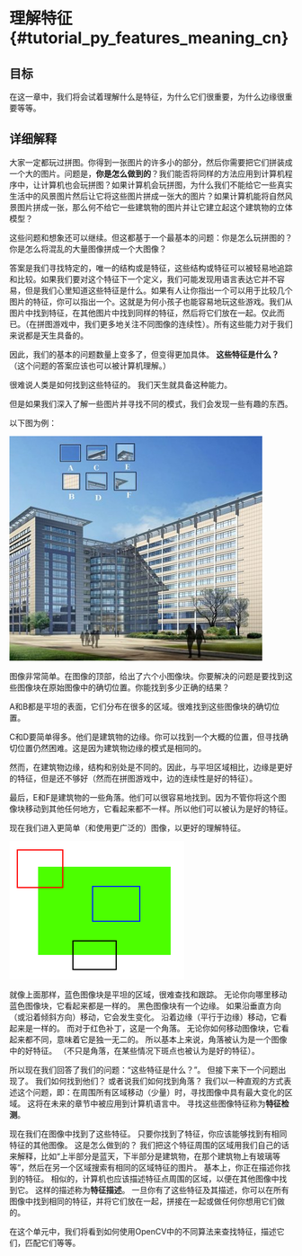 # 理解特征{#tutorial_py_features_meaning_cn}

## 目标

在这一章中，我们将会试着理解什么是特征，为什么它们很重要，为什么边缘很重要等等。

## 详细解释

大家一定都玩过拼图。你得到一张图片的许多小的部分，然后你需要把它们拼装成一个大的图片。问题是，**你是怎么做到的**？我们能否将同样的方法应用到计算机程序中，让计算机也会玩拼图？如果计算机会玩拼图，为什么我们不能给它一些真实生活中的风景图片然后让它将这些图片拼成一张大的图片？如果计算机能将自然风景图片拼成一张，那么何不给它一些建筑物的图片并让它建立起这个建筑物的立体模型？

这些问题和想象还可以继续。但这都基于一个最基本的问题：你是怎么玩拼图的？你是怎么将混乱的大量图像拼成一个大图像？

答案是我们寻找特定的，唯一的结构或是特征，这些结构或特征可以被轻易地追踪和比较。如果我们要对这个特征下一个定义，我们可能发现用语言表达它并不容易，但是我们心里知道这些特征是什么。如果有人让你指出一个可以用于比较几个图片的特征，你可以指出一个。这就是为何小孩子也能容易地玩这些游戏。我们从图片中找到特征，在其他图片中找到同样的特征，然后将它们放在一起。仅此而已。（在拼图游戏中，我们更多地关注不同图像的连续性）。所有这些能力对于我们来说都是天生具备的。

因此，我们的基本的问题数量上变多了，但变得更加具体。 **这些特征是什么？** （这个问题的答案应该也可以被计算机理解。）

很难说人类是如何找到这些特征的。 我们天生就具备这种能力。

但是如果我们深入了解一些图片并寻找不同的模式，我们会发现一些有趣的东西。 

以下图为例：

![image](images/feature_building.jpg)

图像非常简单。在图像的顶部，给出了六个小图像块。你要解决的问题是要找到这些图像块在原始图像中的确切位置。你能找到多少正确的结果？

A和B都是平坦的表面，它们分布在很多的区域。很难找到这些图像块的确切位置。

C和D要简单得多。他们是建筑物的边缘。你可以找到一个大概的位置，但寻找确切位置仍然困难。这是因为建筑物边缘的模式是相同的。

然而，在建筑物边缘，结构和别处是不同的。因此，与平坦区域相比，边缘是更好的特征，但是还不够好（然而在拼图游戏中，边的连续性是好的特征）。

最后，E和F是建筑物的一些角落。他们可以很容易地找到。因为不管你将这个图像块移动到其他任何地方，它看起来都不一样。所以他们可以被认为是好的特征。

现在我们进入更简单（和使用更广泛的）图像，以更好的理解特征。

![image](images/feature_simple.png)

就像上面那样，蓝色图像块是平坦的区域，很难查找和跟踪。 无论你向哪里移动蓝色图像块，它看起来都是一样的。 黑色图像块有一个边缘。 如果沿垂直方向（或沿着倾斜方向）移动，它会发生变化。 沿着边缘（平行于边缘）移动，它看起来是一样的。 而对于红色补丁，这是一个角落。 无论你如何移动图像块，它看起来都不同，意味着它是独一无二的。 所以基本上来说，角落被认为是一个图像中的好特征。 （不只是角落，在某些情况下斑点也被认为是好的特征）。

所以现在我们回答了我们的问题：“这些特征是什么？”。 但接下来下一个问题出现了。 我们如何找到他们？ 或者说我们如何找到角落？ 我们以一种直观的方式表述这个问题，即：在周围所有区域移动（少量）时，寻找图像中具有最大变化的区域。 这将在未来的章节中被应用到计算机语言中。 寻找这些图像特征称为**特征检测**。

现在我们在图像中找到了这些特征。 只要你找到了特征，你应该能够找到有相同特征的其他图像。 这是怎么做到的？ 我们把这个特征周围的区域用我们自己的话来解释，比如“上半部分是蓝天，下半部分是建筑物，在那个建筑物上有玻璃等等”，然后在另一个区域搜索有相同的区域特征的图片。 基本上，你正在描述你找到的特征。 相似的，计算机也应该描述特征点周围的区域，以便在其他图像中找到它。 这样的描述称为**特征描述**。 一旦你有了这些特征及其描述，你可以在所有图像中找到相同的特征，并将它们放在一起，拼接在一起或做任何你想用它们做的。

在这个单元中，我们将看到如何使用OpenCV中的不同算法来查找特征，描述它们，匹配它们等等。